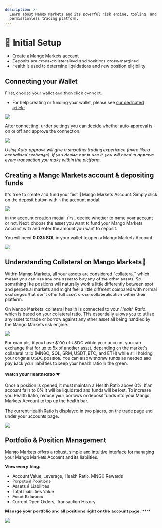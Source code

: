 ```yaml
---
description: >-
  Learn about Mango Markets and its powerful risk engine, tooling, and
  permissionless trading platform.
---
```


# 🥭 Initial Setup

* Create a Mango Markets account
* Deposits are cross-collateralised and positions cross-margined
* Health is used to determine liquidations and new position eligibility

## **Connecting your Wallet**

First, choose your wallet and then click connect.

* For help creating or funding your wallet, please see [our dedicated article](../../tutorials/creating-a-wallet.md#how-to-create-a-sollet-io-wallet).

![](<../../.gitbook/assets/Connect (1) (1).png>)

After connecting, under settings you can decide whether auto-approval is on or off and approve the connection.

![](../../.gitbook/assets/autoapprove.png)

_Using Auto-approve will give a smoother trading experience (more like a centralised exchange). If you decide not to use it, you will need to approve every transaction you make within the platform._

## **Creating a** Mango Markets account **& depositing funds**

It's time to create and fund your first 🥭Mango Markets Account. Simply click on the deposit button within the account modal.

![](<../../.gitbook/assets/fund (1).png>)

In the account creation modal, first, decide whether to name your account or not. Next, choose the asset you want to fund your Mango Markets Account with and enter the amount you want to deposit.

You will need **0.035 SOL** in your wallet to open a Mango Markets Account.

![](../../.gitbook/assets/fund2.png)

## Understanding Collateral on Mango Markets🥭

Within Mango Markets, all your assets are considered "collateral," which means you can use any one asset to buy any of the other assets. So something like positions will naturally work a little differently between spot and perpetual markets and might feel a little different compared with normal exchanges that don't offer full asset cross-collateralisation within their platform.

On Mango Markets, collateral health is connected to your _Health Ratio,_ which is based on your collateral ratio. This essentially allows you to utilise any asset to trade or borrow against any other asset all being handled by the Mango Markets risk engine.

![](../../.gitbook/assets/health1.png)

For example, if you have $100 of USDC within your account you can exchange that for up to 5x of another asset, depending on the market's collateral ratio (MNGO, SOL, SRM, USDT, BTC, and ETH) while still holding your original USDC position. You can also withdraw funds as needed and pay back your liabilities to keep your health ratio in the green.

#### Watch your Health Ratio ❤️

Once a position is opened, it must maintain a Health Ratio above 0%. If an account falls to 0% it will be liquidated and funds will be lost. To increase you Health Ratio, reduce your borrows or deposit funds into your Mango Markets Account to top up the health bar.\
\
The current Health Ratio is displayed in two places, on the trade page and under your accounts page.

![](../../.gitbook/assets/healthbab.png)

## Portfolio & Position Management

Mango Markets offers a robust, simple and intuitive interface for managing your Mango Markets Account and its liabilities.

**View everything:**

* Account Value, Leverage, Health Ratio, MNGO Rewards
* Perpetual Positions
* Assets & Liabilities
* Total Liabilities Value
* Asset Balances
* Current Open Orders, Transaction History



**Manage your portfolio and all positions right on the** [**account page.** ](https://trade.mango.markets/account)\*\*\*\*

![](../../.gitbook/assets/account.png)
